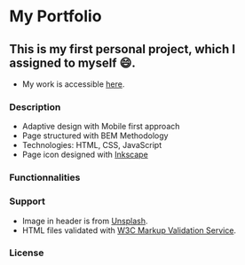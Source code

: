 # My Portfolio

## This is my first personal project, which I assigned to myself :smile:.

* My work is accessible [here](https://abra-sena.github.io/portfolio/).

### Description

* Adaptive design with Mobile first approach
* Page structured with BEM Methodology
* Technologies: HTML, CSS, JavaScript
* Page icon designed with [Inkscape](https://inkscape.org)


### Functionnalities


### Support
* Image in header is from [Unsplash](https://unsplash.com/).
* HTML files validated with [W3C Markup Validation Service](https://validator.w3.org/#validate_by_upload).


### License

